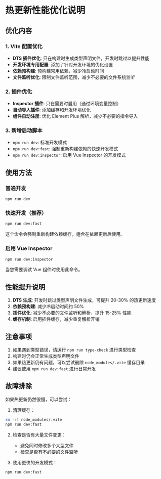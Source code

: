 # 热更新性能优化说明

## 优化内容

### 1. Vite 配置优化
- **DTS 插件优化**: 只在构建时生成类型声明文件，开发时跳过以提升性能
- **开发环境专用配置**: 添加了针对开发环境的优化设置
- **依赖预构建**: 预构建常用依赖，减少冷启动时间
- **文件监听优化**: 限制文件监听范围，减少不必要的文件系统监听

### 2. 插件优化
- **Inspector 插件**: 只在需要时启用（通过环境变量控制）
- **自动导入插件**: 添加缓存和开发环境优化
- **组件自动注册**: 优化 Element Plus 解析，减少不必要的指令导入

### 3. 新增启动脚本
- `npm run dev`: 标准开发模式
- `npm run dev:fast`: 强制重新构建依赖的快速开发模式
- `npm run dev:inspector`: 启用 Vue Inspector 的开发模式

## 使用方法

### 普通开发
```bash
npm run dev
```

### 快速开发（推荐）
```bash
npm run dev:fast
```
这个命令会强制重新构建依赖缓存，适合在依赖更新后使用。

### 启用 Vue Inspector
```bash
npm run dev:inspector
```
当您需要调试 Vue 组件时使用此命令。

## 性能提升说明

1. **DTS 生成**: 开发时跳过类型声明文件生成，可提升 20-30% 的热更新速度
2. **依赖预构建**: 减少冷启动时间约 50%
3. **插件优化**: 减少不必要的文件监听和解析，提升 15-25% 性能
4. **缓存机制**: 启用插件缓存，减少重复解析开销

## 注意事项

1. 如果遇到类型错误，请运行 `npm run type-check` 进行类型检查
2. 构建时仍会正常生成类型声明文件
3. 如果热更新仍有问题，可以尝试删除 `node_modules/.vite` 缓存目录
4. 建议使用 `npm run dev:fast` 进行日常开发

## 故障排除

如果热更新仍然很慢，可以尝试：

1. 清理缓存：
```bash
rm -rf node_modules/.vite
npm run dev:fast
```

2. 检查是否有大量文件变更：
   - 避免同时修改多个大型文件
   - 检查是否有不必要的文件监听

3. 使用更快的开发模式：
```bash
npm run dev:fast
```
